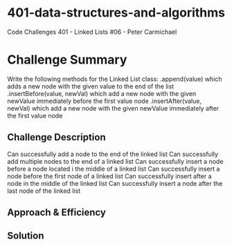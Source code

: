 # 401-data-structures-and-algorithms
Code Challenges 401 - Linked Lists #06 - Peter Carmichael

# Challenge Summary
Write the following methods for the Linked List class:
.append(value) which adds a new node with the given value to the end of the list
.insertBefore(value, newVal) which add a new node with the given newValue immediately before the first value node
.insertAfter(value, newVal) which add a new node with the given newValue immediately after the first value node

## Challenge Description
Can successfully add a node to the end of the linked list
Can successfully add multiple nodes to the end of a linked list
Can successfully insert a node before a node located i the middle of a linked list
Can successfully insert a node before the first node of a linked list
Can successfully insert after a node in the middle of the linked list
Can successfully insert a node after the last node of the linked list

## Approach & Efficiency
<!-- What approach did you take? Why? What is the Big O space/time for this approach? -->

## Solution
<!-- Check assets folder -->
